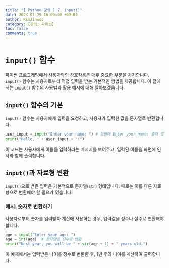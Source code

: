 ```yaml
---
title: "[ Python 강의 ] 7. input()"
date: 2024-01-29 16:09:00 +09:00
author: KimJinwoo
category: [강의, 파이썬]
toc: false
comments: true
---
```


# `input()` 함수

파이썬 프로그래밍에서 사용자와의 상호작용은 매우 중요한 부분을 차지합니다. `input()` 함수는 사용자로부터 직접 입력을 받는 기본적인 방법을 제공합니다. 이 글에서는 `input()` 함수의 사용법과 활용 예시에 대해 알아보겠습니다.

## `input()` 함수의 기본

`input()` 함수는 사용자에게 입력을 요청하고, 사용자가 입력한 값을 문자열로 반환합니다.

```python
user_input = input("Enter your name: ") # 화면에 Enter your name: 출력 및 사용자 입력 요청
print("Hello, " + user_input + "!")
```

이 코드는 사용자에게 이름을 입력하라는 메시지를 보여주고, 입력된 이름을 화면에 인사와 함께 출력합니다.

## `input()`과 자료형 변환

`input()`으로 받은 입력은 기본적으로 문자열(`str`) 형태입니다. 때로는 이를 다른 자료형으로 변환해야 할 필요가 있습니다.

### 예시: 숫자로 변환하기

사용자로부터 숫자를 입력받아 계산에 사용하는 경우, 입력값을 정수나 실수로 변환해야 합니다.

```python
age = input("Enter your age: ")
age = int(age)  # 문자열을 정수로 변환
print("Next year, you will be " + str(age + 1) + " years old.")
```

이 예제에서는 입력받은 나이를 정수로 변환한 후, 1년 후의 나이를 계산하여 출력합니다.